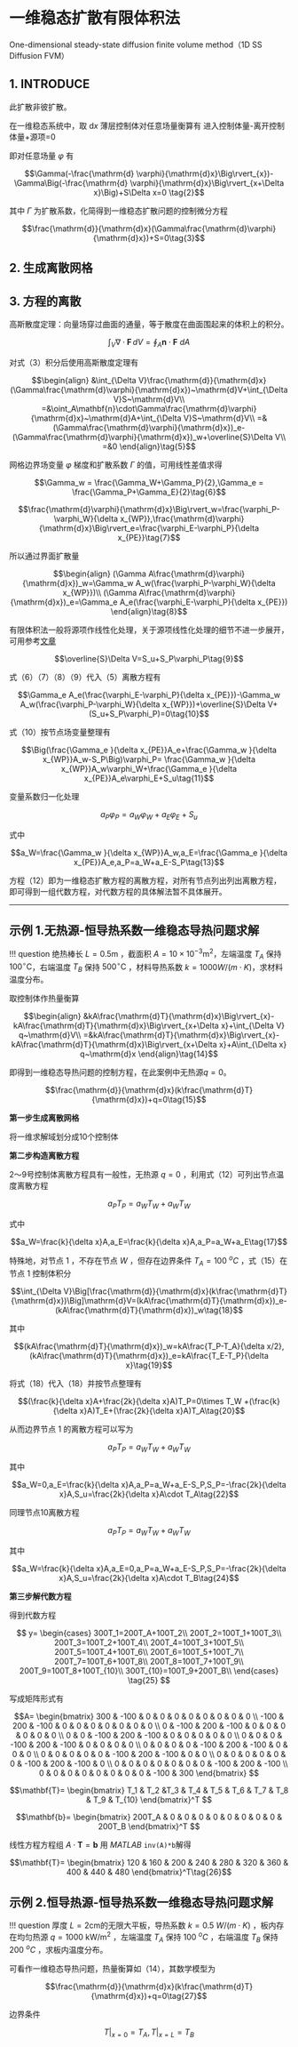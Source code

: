 # 一维稳态扩散有限体积法

One-dimensional steady-state diffusion finite volume method（1D SS Diffusion FVM）

## 1. INTRODUCE

此扩散非彼扩散。

在一维稳态系统中，取 $\mathrm{d}x$ 薄层控制体对任意场量衡算有
进入控制体量-离开控制体量+源项=0

即对任意场量 $\varphi$ 有

$$\Gamma(-\frac{\mathrm{d} \varphi}{\mathrm{d}x}\Big\rvert_{x})-\Gamma\Big(-\frac{\mathrm{d} \varphi}{\mathrm{d}x}\Big\rvert_{x+\Delta x}\Big)+S\Delta x=0 \tag{2}$$

其中 $\Gamma$ 为扩散系数，化简得到一维稳态扩散问题的控制微分方程

$$\frac{\mathrm{d}}{\mathrm{d}x}(\Gamma\frac{\mathrm{d}\varphi}{\mathrm{d}x})+S=0\tag{3}$$

## 2. 生成离散网格

## 3. 方程的离散

高斯散度定理：向量场穿过曲面的通量，等于散度在曲面围起来的体积上的积分。

$$\int_{V} \nabla\cdot\mathbf{F} \, dV = \oint_{A} \mathbf{n}\cdot\mathbf{F}  ~dA\tag{4}$$

对式（3）积分后使用高斯散度定理有

$$\begin{align}
&\int_{\Delta V}\frac{\mathrm{d}}{\mathrm{d}x}(\Gamma\frac{\mathrm{d}\varphi}{\mathrm{d}x})~\mathrm{d}V+\int_{\Delta V}S~\mathrm{d}V\\
=&\oint_A\mathbf{n}\cdot\Gamma\frac{\mathrm{d}\varphi}{\mathrm{d}x}~\mathrm{d}A+\int_{\Delta V}S~\mathrm{d}V\\
=&(\Gamma\frac{\mathrm{d}\varphi}{\mathrm{d}x})_e-(\Gamma\frac{\mathrm{d}\varphi}{\mathrm{d}x})_w+\overline{S}\Delta V\\
=&0
\end{align}\tag{5}$$

网格边界场变量 $\varphi$ 梯度和扩散系数 $\Gamma$ 的值，可用线性差值求得

$$\Gamma_w = \frac{\Gamma_W+\Gamma_P}{2},\Gamma_e = \frac{\Gamma_P+\Gamma_E}{2}\tag{6}$$

$$\frac{\mathrm{d}\varphi}{\mathrm{d}x}\Big\rvert_w=\frac{\varphi_P-\varphi_W}{\delta x_{WP}},\frac{\mathrm{d}\varphi}{\mathrm{d}x}\Big\rvert_e=\frac{\varphi_E-\varphi_P}{\delta x_{PE}}\tag{7}$$

所以通过界面扩散量

$$\begin{align}
(\Gamma A\frac{\mathrm{d}\varphi}{\mathrm{d}x})_w=\Gamma_w A_w(\frac{\varphi_P-\varphi_W}{\delta x_{WP}})\\
(\Gamma A\frac{\mathrm{d}\varphi}{\mathrm{d}x})_e=\Gamma_e A_e(\frac{\varphi_E-\varphi_P}{\delta x_{PE}})
\end{align}\tag{8}$$

有限体积法一般将源项作线性化处理，关于源项线性化处理的细节不进一步展开，可用参考[文章](https://zhuanlan.zhihu.com/p/354095923)


$$\overline{S}\Delta V=S_u+S_P\varphi_P\tag{9}$$

式（6）（7）（8）（9）代入（5）离散方程有

$$\Gamma_e A_e(\frac{\varphi_E-\varphi_P}{\delta x_{PE}})-\Gamma_w A_w(\frac{\varphi_P-\varphi_W}{\delta x_{WP}})+\overline{S}\Delta V+(S_u+S_P\varphi_P)=0\tag{10}$$

式（10）按节点场变量整理有

$$\Big(\frac{\Gamma_e }{\delta x_{PE}}A_e+\frac{\Gamma_w }{\delta x_{WP}}A_w-S_P\Big)\varphi_P=
\frac{\Gamma_w }{\delta x_{WP}}A_w\varphi_W+\frac{\Gamma_e }{\delta x_{PE}}A_e\varphi_E+S_u\tag{11}$$

变量系数归一化处理

$$a_P\varphi_P=a_W\varphi_W+a_E\varphi_E+S_u\tag{12}$$

式中

$$a_W=\frac{\Gamma_w }{\delta x_{WP}}A_w,a_E=\frac{\Gamma_e }{\delta x_{PE}}A_e,a_P=a_W+a_E-S_P\tag{13}$$

方程（12）即为一维稳态扩散方程的离散方程，对所有节点列出列出离散方程，即可得到一组代数方程，对代数方程的具体解法暂不具体展开。



---

## 示例 1.无热源-恒导热系数一维稳态导热问题求解

!!! question
    绝热棒长 $L=0.5\mathrm{m}$ ，截面积 $A=10\times10^{-3}\mathrm{m^2}$，左端温度 $T_A$ 保持 $100^\circ\mathrm{C}$，右端温度 $T_B$ 保持 $500^\circ\mathrm{C}$ ，材料导热系数 $k=1000W/(m\cdot K)$，求材料温度分布。

取控制体作热量衡算

$$\begin{align}
&kA\frac{\mathrm{d}T}{\mathrm{d}x}\Big\rvert_{x}-kA\frac{\mathrm{d}T}{\mathrm{d}x}\Big\rvert_{x+\Delta x}+\int_{\Delta V} q~\mathrm{d}V\\
=&kA\frac{\mathrm{d}T}{\mathrm{d}x}\Big\rvert_{x}-kA\frac{\mathrm{d}T}{\mathrm{d}x}\Big\rvert_{x+\Delta x}+A\int_{\Delta x} q~\mathrm{d}x
\end{align}\tag{14}$$

即得到一维稳态导热问题的控制方程，在此案例中无热源$q=0$。

$$\frac{\mathrm{d}}{\mathrm{d}x}(k\frac{\mathrm{d}T}{\mathrm{d}x})+q=0\tag{15}$$


**第一步生成离散网格**

将一维求解域划分成10个控制体

**第二步构造离散方程**

2～9号控制体离散方程具有一般性，无热源 $q=0$ ，利用式（12）可列出节点温度离散方程

$$a_PT_P=a_WT_W+a_WT_W\tag{16}$$

式中

$$a_W=\frac{k}{\delta x}A,a_E=\frac{k}{\delta x}A,a_P=a_W+a_E\tag{17}$$

特殊地，对节点 1 ，不存在节点 $W$ ，但存在边界条件 $T_A=100~^oC$ ，式（15）在节点 1 控制体积分

$$\int_{\Delta V}\Big[\frac{\mathrm{d}}{\mathrm{d}x}(k\frac{\mathrm{d}T}{\mathrm{d}x})\Big]\mathrm{d}V=(kA\frac{\mathrm{d}T}{\mathrm{d}x})_e-(kA\frac{\mathrm{d}T}{\mathrm{d}x})_w\tag{18}$$

其中

$$(kA\frac{\mathrm{d}T}{\mathrm{d}x})_w=kA\frac{T_P-T_A}{\delta x/2},
(kA\frac{\mathrm{d}T}{\mathrm{d}x})_e=kA\frac{T_E-T_P}{\delta x}\tag{19}$$

将式（18）代入（18）并按节点整理有

$$(\frac{k}{\delta x}A+\frac{2k}{\delta x}A)T_P=0\times T_W +(\frac{k}{\delta x}A)T_E+(\frac{2k}{\delta x}A)T_A\tag{20}$$

从而边界节点 1 的离散方程可以写为

$$a_PT_P=a_WT_W+a_WT_W\tag{21}$$

其中

$$a_W=0,a_E=\frac{k}{\delta x}A,a_P=a_W+a_E-S_P,S_P=-\frac{2k}{\delta x}A,S_u=\frac{2k}{\delta x}A\cdot T_A\tag{22}$$

同理节点10离散方程

$$a_PT_P=a_WT_W+a_WT_W\tag{23}$$

其中

$$a_W=\frac{k}{\delta x}A,a_E=0,a_P=a_W+a_E-S_P,S_P=-\frac{2k}{\delta x}A,S_u=\frac{2k}{\delta x}A\cdot T_B\tag{24}$$

**第三步解代数方程**

得到代数方程

$$
y=
\begin{cases}
300T_1=200T_A+100T_2\\
200T_2=100T_1+100T_3\\
200T_3=100T_2+100T_4\\
200T_4=100T_3+100T_5\\
200T_5=100T_4+100T_6\\
200T_6=100T_5+100T_7\\
200T_7=100T_6+100T_8\\
200T_8=100T_7+100T_9\\
200T_9=100T_8+100T_{10}\\
300T_{10}=100T_9+200T_B\\
\end{cases}
\tag{25}
$$

写成矩阵形式有

$$A=
\begin{bmatrix}
300 & -100 & 0 & 0 & 0 & 0 & 0 & 0 & 0 & 0 \\
-100 & 200 & -100 & 0 & 0 & 0 & 0 & 0 & 0 & 0 \\
0 & -100 & 200 & -100 & 0 & 0 & 0 & 0 & 0 & 0 \\
0 & 0 & -100 & 200 & -100 & 0 & 0 & 0 & 0 & 0 \\
0 & 0 & 0 & -100 & 200 & -100 & 0 & 0 & 0 & 0 \\
0 & 0 & 0 & 0 & -100 & 200 & -100 & 0 & 0 & 0 \\
0 & 0 & 0 & 0 & 0 & -100 & 200 & -100 & 0 & 0 \\
0 & 0 & 0 & 0 & 0 & 0 & -100 & 200 & -100 & 0 \\
0 & 0 & 0 & 0 & 0 & 0 & 0 & -100 & 200 & -100 \\
0 & 0 & 0 & 0 & 0 & 0 & 0 & 0 & -100 & 300
\end{bmatrix}
$$

$$\mathbf{T}=
\begin{bmatrix}
T_1 & T_2  &T_3 & T_4 & T_5 & T_6 & T_7 & T_8 & T_9 & T_{10}
\end{bmatrix}^T
$$

$$\mathbf{b}=
\begin{bmatrix}
200T_A & 0 & 0 & 0 & 0 & 0 & 0 & 0 & 0 & 200T_B
\end{bmatrix}^T
$$

线性方程方程组 $A\cdot \mathbf{T}=\mathbf{b}$ 用 $MATLAB$ `inv(A)*b`解得

$$\mathbf{T}=
\begin{bmatrix}
120 & 160 & 200 & 240 & 280 & 320 & 360 & 400 & 440 & 480
\end{bmatrix}^T\tag{26}$$

## 示例 2.恒导热源-恒导热系数一维稳态导热问题求解

!!! question
    厚度 $L=2\mathrm{cm}$的无限大平板，导热系数 $k=0.5~W/(m\cdot K)$ ，板内存在均匀热源 $q=1000~\mathrm{kW/m^2}$ ，左端温度 $T_A$ 保持 $100~^oC$ ，右端温度 $T_B$ 保持 $200~^oC$ ，求板内温度分布。

可看作一维稳态导热问题，热量衡算如（14），其数学模型为

$$\frac{\mathrm{d}}{\mathrm{d}x}(k\frac{\mathrm{d}T}{\mathrm{d}x})+q=0\tag{27}$$

边界条件

$$T\Big\rvert_{x=0}=T_A,T\Big\rvert_{x=L}=T_B$$


